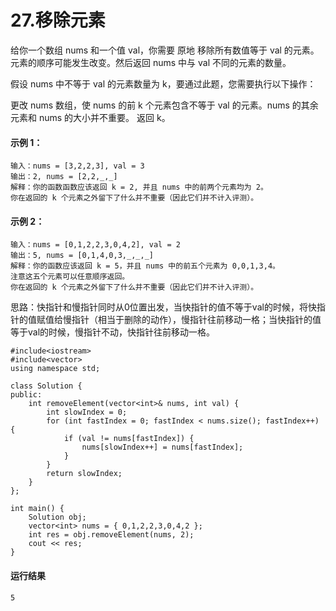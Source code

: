 # 27.移除元素
给你一个数组 nums 和一个值 val，你需要 原地 移除所有数值等于 val 的元素。元素的顺序可能发生改变。然后返回 nums 中与 val 不同的元素的数量。

假设 nums 中不等于 val 的元素数量为 k，要通过此题，您需要执行以下操作：

更改 nums 数组，使 nums 的前 k 个元素包含不等于 val 的元素。nums 的其余元素和 nums 的大小并不重要。
返回 k。

#### 示例 1：
	输入：nums = [3,2,2,3], val = 3
	输出：2, nums = [2,2,_,_]
	解释：你的函数函数应该返回 k = 2, 并且 nums 中的前两个元素均为 2。
	你在返回的 k 个元素之外留下了什么并不重要（因此它们并不计入评测）。

#### 示例 2：
	输入：nums = [0,1,2,2,3,0,4,2], val = 2
	输出：5, nums = [0,1,4,0,3,_,_,_]
	解释：你的函数应该返回 k = 5，并且 nums 中的前五个元素为 0,0,1,3,4。
	注意这五个元素可以任意顺序返回。
	你在返回的 k 个元素之外留下了什么并不重要（因此它们并不计入评测）。

思路：快指针和慢指针同时从0位置出发，当快指针的值不等于val的时候，将快指针的值赋值给慢指针（相当于删除的动作），慢指针往前移动一格；当快指针的值等于val的时候，慢指针不动，快指针往前移动一格。


	#include<iostream>
	#include<vector>
	using namespace std;
	
	class Solution {
	public:
		int removeElement(vector<int>& nums, int val) {
			int slowIndex = 0;
			for (int fastIndex = 0; fastIndex < nums.size(); fastIndex++) {
				if (val != nums[fastIndex]) {
					nums[slowIndex++] = nums[fastIndex];
				}
			}
			return slowIndex;
		}
	};
	
	int main() {
		Solution obj;
		vector<int> nums = { 0,1,2,2,3,0,4,2 };
		int res = obj.removeElement(nums, 2);
		cout << res;
	}

#### 运行结果
	5
